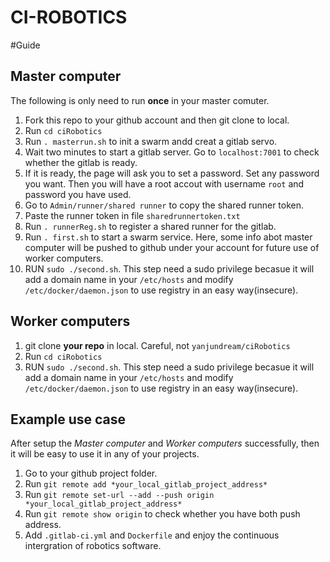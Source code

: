 CI-ROBOTICS
============================

#Guide

## Master computer
The following is only need to run **once** in your master comuter.

1. Fork this repo to your github account and then git clone to local.
1. Run `cd ciRobotics`
1. Run `. masterrun.sh` to init a swarm andd creat a gitlab servo.
1. Wait two minutes to start a gitlab server. Go to `localhost:7001` to check whether the gitlab is ready.
1. If it is ready, the page will ask you to set a password. Set any password you want. Then you will have a root accout with username `root` and password you have used.
1. Go to `Admin/runner/shared runner` to copy the shared runner token.
1. Paste the runner token in file `sharedrunnertoken.txt`
1. Run `. runnerReg.sh` to register a shared runner for the gitlab.
1. Run `. first.sh` to start a swarm service. Here, some info abot master computer will be pushed to github under your account for future use of worker computers.
1. RUN `sudo ./second.sh`. This step need a sudo privilege becasue it will add a domain name in your `/etc/hosts` and modify `/etc/docker/daemon.json` to use registry in an easy way(insecure).

## Worker computers
1. git clone **your repo** in local. Careful, not `yanjundream/ciRobotics`
2. Run `cd ciRobotics`
3. RUN `sudo ./second.sh`. This step need a sudo privilege becasue it will add a domain name in your `/etc/hosts` and modify `/etc/docker/daemon.json` to use registry in an easy way(insecure).

## Example use case
After setup the *Master computer* and *Worker computers* successfully, then it will be easy to use it in any of your projects. 
1. Go to your github project folder.
1. Run `git remote add *your_local_gitlab_project_address*`
1. Run `git remote set-url --add --push origin *your_local_gitlab_project_address*`
1. Run `git remote show origin` to check whether you have both push address.
1. Add `.gitlab-ci.yml` and `Dockerfile` and enjoy the continuous intergration of robotics software.

